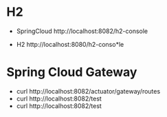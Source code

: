 # H2 

- SpringCloud http://localhost:8082/h2-console

- H2 http://localhost:8080/h2-conso*le

# Spring Cloud Gateway

- curl http://localhost:8082/actuator/gateway/routes
- curl http://localhost:8082/test
- curl http://localhost:8082/test